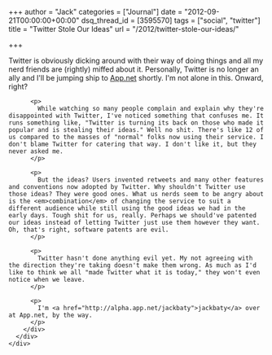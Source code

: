 +++
author = "Jack"
categories = ["Journal"]
date = "2012-09-21T00:00:00+00:00"
dsq_thread_id = [3595570]
tags = ["social", "twitter"]
title = "Twitter Stole Our Ideas"
url = "/2012/twitter-stole-our-ideas/"

+++

<div>
  <div>
    <div>
      <div>
        <div>
          <p>
            Twitter is obviously dicking around with their way of doing things and all my nerd friends are (rightly) miffed about it. Personally, Twitter is no longer an ally and I'll be jumping ship to <a href="http://alpha.app.net/">App.net</a> shortly. I'm not alone in this. Onward, right?
          </p>
          
          <p>
            While watching so many people complain and explain why they're disappointed with Twitter, I've noticed something that confuses me. It runs something like, "Twitter is turning its back on those who made it popular and is stealing their ideas." Well no shit. There's like 12 of us compared to the masses of "normal" folks now using their service. I don't blame Twitter for catering that way. I don't like it, but they never asked me.
          </p>
          
          <p>
            But the ideas? Users invented retweets and many other features and conventions now adopted by Twitter. Why shouldn't Twitter use those ideas? They were good ones. What us nerds seem to be angry about is the <em>combination</em> of changing the service to suit a different audience while still using the good ideas we had in the early days. Tough shit for us, really. Perhaps we should've patented our ideas instead of letting Twitter just use them however they want. Oh, that's right, software patents are evil.
          </p>
          
          <p>
            Twitter hasn't done anything evil yet. My not agreeing with the direction they're taking doesn't make them wrong. As much as I'd like to think we all "made Twitter what it is today," they won't even notice when we leave.
          </p>
          
          <p>
            I'm <a href="http://alpha.app.net/jackbaty">jackbaty</a> over at App.net, by the way.
          </p>
        </div>
      </div>
    </div>
  </div>
</div>